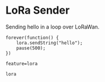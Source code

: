 # LoRa Sender

Sending hello in a loop over LoRaWan.

```blocks
forever(function() {
    lora.sendString("hello");
    pause(500);
})
```

```config
feature=lora
```

```package
lora
```